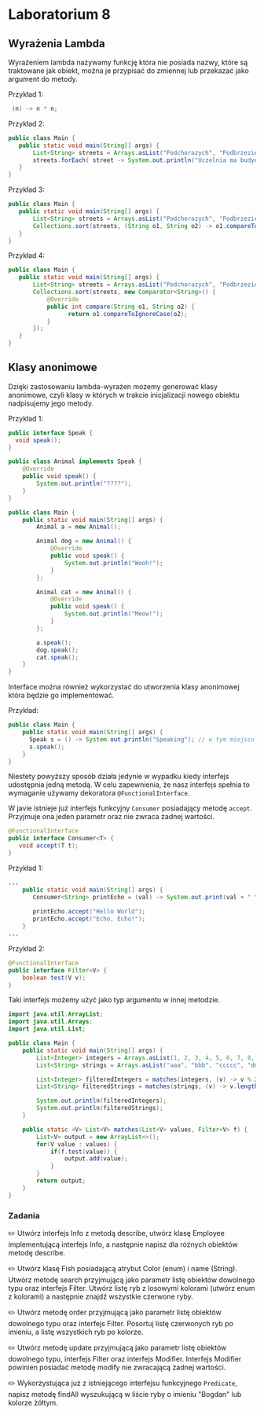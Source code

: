 # Laboratorium 8

## Wyrażenia Lambda
Wyrażeniem lambda nazywamy funkcję która nie posiada nazwy, 
które są traktowane jak obiekt, można je przypisać do zmiennej lub przekazać jako argument do metody.

Przykład 1:
```java
 (n) -> n * n;
 ```
 
 Przykład 2:
 ```java
 public class Main {
    public static void main(String[] args) {
        List<String> streets = Arrays.asList("Podchorazych", "Podbrzezie", "Krolewska", "Karmelicka", "Studencka", "Ingardena");
        streets.forEach( street -> System.out.println("Uczelnia ma budynek przy ulicy " + street) );
    }
}
```
 
 Przykład 3:
 ```java
 public class Main {
    public static void main(String[] args) {
        List<String> streets = Arrays.asList("Podchorazych", "Podbrzezie", "Krolewska", "Karmelicka", "Studencka", "Ingardena");
        Collections.sort(streets, (String o1, String o2) -> o1.compareToIgnoreCase(o2));
    }
}
```
 
 Przykład 4:
 ```java
 public class Main {
    public static void main(String[] args) {
        List<String> streets = Arrays.asList("Podchorazych", "Podbrzezie", "Krolewska", "Karmelicka", "Studencka", "Ingardena");
        Collections.sort(streets, new Comparator<String>() {
  	        @Override
  	        public int compare(String o1, String o2) {
  		          return o1.compareToIgnoreCase(o2);
  	        }
        });
    }
}
```


## Klasy anonimowe
Dzięki zastosowaniu lambda-wyrażen możemy generować klasy anonimowe, czyli klasy w których w trakcie inicjalizacji nowego obiektu nadpisujemy jego metody.

Przykład 1:

```java
public interface Speak {
  void speak();
}
```

```java
public class Animal implements Speak {
    @Override
    public void speak() {
        System.out.println("????");
    }
}
```

```java
public class Main {
    public static void main(String[] args) {
        Animal a = new Animal();

        Animal dog = new Animal() {
            @Override
            public void speak() {
                System.out.println("Wooh!");
            }
        };

        Animal cat = new Animal() {
            @Override
            public void speak() {
                System.out.println("Meow!");
            }
        };

        a.speak();
        dog.speak();
        cat.speak();
    }
}
```

Interface można również wykorzystać do utworzenia klasy anonimowej która będzie go implementować.

Przykład:
```java
public class Main {
    public static void main(String[] args) {
      Speak s = () -> System.out.println("Speaking"); // w tym miejscu zostanie utworzony obiekt klasy anonimowej.
      s.speak();
    }
}
```

Niestety powyższy sposób działa jedynie w wypadku kiedy interfejs udostępnia jedną metodą. W celu zapewnienia, że nasz interfejs spełnia to wymaganie używamy dekoratora `@FunctionalInterface`.
  
 W javie istnieje już interfejs funkcyjny `Consumer` posiadający metodę `accept`. Przyjmuje ona jeden parametr oraz nie zwraca żadnej wartości.
 
 ```java
 @FunctionalInterface
public interface Consumer<T> {
    void accept(T t);
}
```
  
 Przykład 1:
 ```java
 ...
     public static void main(String[] args) {
        Consumer<String> printEcho = (val) -> System.out.print(val + " " + val);
        
        printEcho.accept("Hello World");
        printEcho.accept("Echo, Echo!");
     }
 ...
 ```

Przykład 2:
```java
@FunctionalInterface
public interface Filter<V> {
    boolean test(V v);
}
```

Taki interfejs możemy użyć jako typ argumentu w innej metodzie.

```java
import java.util.ArrayList;
import java.util.Arrays;
import java.util.List;

public class Main {
    public static void main(String[] args) {
        List<Integer> integers = Arrays.asList(1, 2, 3, 4, 5, 6, 7, 8, 9);
        List<String> strings = Arrays.asList("aaa", "bbb", "ccccc", "dddddd", "eeeeeee");

        List<Integer> filteredIntegers = matches(integers, (v) -> v % 2 == 0);
        List<String> filteredStrings = matches(strings, (v) -> v.length() > 3);

        System.out.println(filteredIntegers);
        System.out.println(filteredStrings);
    }

    public static <V> List<V> matches(List<V> values, Filter<V> f) {
        List<V> output = new ArrayList<>();
        for(V value : values) {
            if(f.test(value)) {
                output.add(value);
            }
        }
        return output;
    }
}
```



 ### Zadania
 
 ✏️ Utwórz interfejs Info z metodą describe, utwórz klasę Employee implementującą interfejs Info, a następnie napisz dla różnych obiektów metodę describe.
 
 ✏️ Utwórz klasę Fish posiadającą atrybut Color (enum) i name (String). Utwórz metodę search przyjmującą jako parametr listę obiektów dowolnego typu oraz interfejs Filter. Utwórz listę ryb z losowymi kolorami (utwórz enum z kolorami) a następnie znajdź wszystkie czerwone ryby.
 
 ✏️ Utwórz metodę order przyjmującą jako parametr listę obiektów dowolnego typu oraz interfejs Filter. Posortuj listę czerwonych ryb po imieniu, a listę wszystkich ryb po kolorze. 
 
 ✏️ Utwórz metodę update przyjmującą jako parametr listę obiektów dowolnego typu, interfejs Filter oraz interfejs Modifier. Interfejs Modifier powinien posiadać metodę modify nie zwracającą żadnej wartości. 
 
 ✏️ Wykorzystująca już z istniejącego interfejsu funkcyjnego `Predicate`, napisz metodę findAll wyszukującą w liście ryby o imieniu "Bogdan" lub kolorze żółtym.

